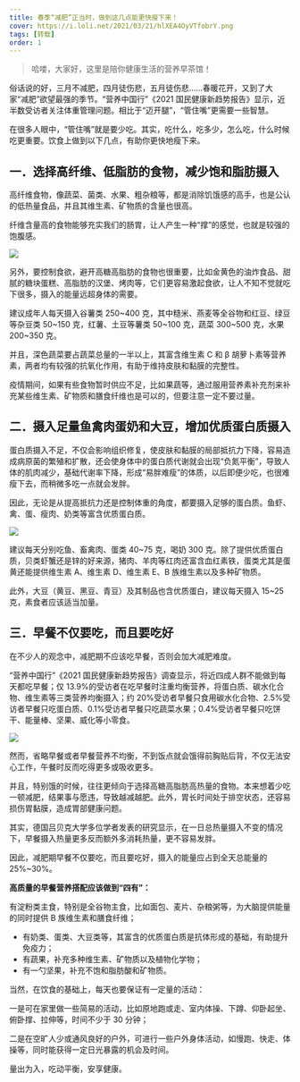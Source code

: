 ```yaml
---
title: 春季“减肥”正当时，做到这几点能更快瘦下来！
cover: https://i.loli.net/2021/03/21/hlXEA4OyVTfobrY.png
tags: [转载]
order: 1
---
```


> 哈喽，大家好，这里是陪你健康生活的营养早茶馆！

俗话说的好，三月不减肥，四月徒伤悲，五月徒伤悲……春暖花开，又到了大家“减肥”欲望最强的季节。“营养中国行”《2021 国民健康新趋势报告》显示，近半数受访者关注体重管理问题。相比于“迈开腿”，“管住嘴”更需要一些智慧。

在很多人眼中，“管住嘴”就是要少吃。其实，吃什么，吃多少，怎么吃，什么时候吃更重要。饮食上做到以下几点，有助你更快地瘦下来。

## 一．选择高纤维、低脂肪的食物，减少饱和脂肪摄入

高纤维食物，像蔬菜、菌类、水果、粗杂粮等，都是消除饥饿感的高手，也是公认的低热量食品，并且其维生素、矿物质的含量也很高。

纤维含量高的食物能够充实我们的肠胃，让人产生一种“撑”的感觉，也就是较强的饱腹感。

![](https://ch.amwaynet.com.cn/content/dam/china/accl/content_hub/lifestyle/health/2021/0226016/2.jpg)

另外，要控制食欲，避开高糖高脂肪的食物也很重要，比如金黄色的油炸食品、甜腻的糖块蛋糕、高脂肪的汉堡、烤肉等，它们更容易激起食欲，让人不知不觉就吃下很多，摄入的能量远超身体的需要。

建议成年人每天摄入谷薯类 250~400 克，其中糙米、燕麦等全谷物和红豆、绿豆等杂豆类 50~150 克，红薯、土豆等薯类 50~100 克，蔬菜 300~500 克，水果 200~350 克。

并且，深色蔬菜要占蔬菜总量的一半以上，其富含维生素 C 和 β 胡萝卜素等营养素，两者均有较强的抗氧化作用，有助于维持皮肤和黏膜的完整性。

疫情期间，如果有些食物暂时供应不足，比如果蔬等，通过服用营养素补充剂来补充某些维生素、矿物质和膳食纤维也是可以的，但要注意一定不要过量。

## 二．摄入足量鱼禽肉蛋奶和大豆，增加优质蛋白质摄入

蛋白质摄入不足，不仅会影响组织修复，使皮肤和黏膜的局部抵抗力下降，容易造成病原菌的繁殖和扩散，还会使身体中的蛋白质代谢就会出现“负氮平衡”，导致人体的肌肉减少，基础代谢率下降，形成“易胖难瘦”的体质，以后即便少吃，也很难瘦下去，而稍微多吃一点就会发胖。

因此，无论是从提高抵抗力还是控制体重的角度，都要摄入足够的蛋白质。鱼虾、禽、蛋、瘦肉、奶类等富含优质蛋白质。

![](https://ch.amwaynet.com.cn/content/dam/china/accl/content_hub/lifestyle/health/2021/0226016/3.jpg)

建议每天分别吃鱼、畜禽肉、蛋类 40~75 克，喝奶 300 克。除了提供优质蛋白质，贝类虾蟹还是锌的好来源，猪肉、羊肉等红肉还富含血红素铁，蛋类尤其是蛋黄还能提供维生素 A、维生素 D、维生素 E、B 族维生素以及多种矿物质。

此外，大豆（黄豆、黑豆、青豆）及其制品也含优质蛋白，建议每天摄入 15~25 克，素食者应该适当加量。

## 三．早餐不仅要吃，而且要吃好

在不少人的观念中，减肥期不应该吃早餐，否则会加大减肥难度。

“营养中国行”《2021 国民健康新趋势报告》调查显示，将近四成人群不能做到每天都吃早餐；仅 13.9%的受访者在吃早餐时注重均衡营养，将蛋白质、碳水化合物、维生素等三类营养均衡摄入；约 20%受访者早餐只食用碳水化合物、2.5%受访者早餐只吃蛋白质、0.1%受访者早餐只吃蔬菜水果；0.4%受访者早餐只吃饼干、能量棒、坚果、威化等小零食。

![](https://ch.amwaynet.com.cn/content/dam/china/accl/content_hub/lifestyle/health/2021/0226016/4.jpg)

然而，省略早餐或者早餐营养不均衡，不到饭点就会饿得前胸贴后背，不仅无法安心工作，午餐时反而吃得更多或吸收更多。

并且，特别饿的时候，往往更倾向于选择高糖高脂肪高热量的食物。本来想着少吃一顿减肥，结果事与愿违，导致越减越肥。此外，胃长时间处于排空状态，还容易损伤胃黏膜，造成胃部健康问题。

其实，德国吕贝克大学多位学者发表的研究显示，在一日总热量摄入不变的情况下，早餐摄入热量更多反而额外多消耗热量，更不容易发胖。

因此，减肥期早餐不仅要吃，而且要吃好，摄入的能量应占到全天总能量的 25%~30%。

**高质量的早餐营养搭配应该做到“四有”：**

有淀粉类主食，特别是全谷物主食，比如面包、麦片、杂粮粥等，为大脑提供能量的同时提供 B 族维生素和膳食纤维；

- 有奶类、蛋类、大豆类等，其富含的优质蛋白质是抗体形成的基础，有助提升免疫力；
- 有蔬果，补充多种维生素、矿物质以及植物化学物；
- 有一勺坚果，补充不饱和脂肪酸和矿物质。

当然，在饮食的基础上，每天也要保证有一定量的活动：

一是可在家里做一些简易的活动，比如原地跑或走、室内体操、下蹲、仰卧起坐、俯卧撑、拉伸等，时间不少于 30 分钟；

二是在空旷人少或通风良好的户外，可进行一些户外身体活动，如慢跑、快走、体操等，同时能获得一定日光暴露的机会及时间。

量出为入，吃动平衡，安享健康。
